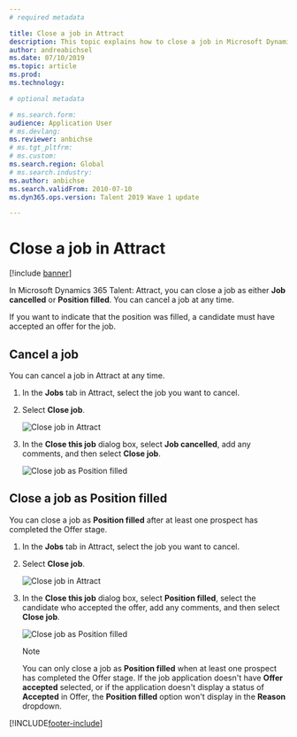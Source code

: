 ```yaml
---
# required metadata

title: Close a job in Attract
description: This topic explains how to close a job in Microsoft Dynamics 365 Talent - Attract.
author: andreabichsel
ms.date: 07/10/2019
ms.topic: article
ms.prod: 
ms.technology: 

# optional metadata

# ms.search.form: 
audience: Application User
# ms.devlang: 
ms.reviewer: anbichse
# ms.tgt_pltfrm: 
# ms.custom: 
ms.search.region: Global
# ms.search.industry: 
ms.author: anbichse
ms.search.validFrom: 2010-07-10
ms.dyn365.ops.version: Talent 2019 Wave 1 update

---
```


# Close a job in Attract

[!include [banner](includes/banner.md)]

In Microsoft Dynamics 365 Talent: Attract, you can close a job as either **Job cancelled** or **Position filled**. You can cancel a job at any time.

If you want to indicate that the position was filled, a candidate must have accepted an offer for the job.

## Cancel a job

You can cancel a job in Attract at any time.

1. In the **Jobs** tab in Attract, select the job you want to cancel.

2. Select **Close job**.

   ![Close job in Attract](./media/attract-close-job.png)

3. In the **Close this job** dialog box, select **Job cancelled**, add any comments, and then select **Close job**.

   ![Close job as Position filled](./media/attract-close-job-as-cancelled.png)

## Close a job as Position filled

You can close a job as **Position filled** after at least one prospect has completed the Offer stage.

1. In the **Jobs** tab in Attract, select the job you want to cancel.

2. Select **Close job**.

   ![Close job in Attract](./media/attract-close-job.png)

3. In the **Close this job** dialog box, select **Position filled**, select the candidate who accepted the offer, add any comments, and then select **Close job**.

   ![Close job as Position filled](./media/attract-close-job-as-position-filled.png)

   > [!NOTE]
   > You can only close a job as **Position filled** when at least one prospect has completed the Offer stage. If the job application doesn't have **Offer accepted** selected, or if the application doesn't display a status of **Accepted** in Offer, the **Position filled** option won't display in the **Reason** dropdown.




[!INCLUDE[footer-include](../includes/footer-banner.md)]